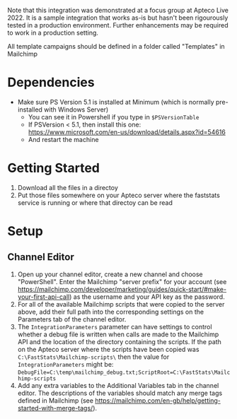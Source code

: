 Note that this integration was demonstrated at a focus group at Apteco Live 2022.  It is a sample integration that works as-is but hasn't been rigourously tested in a production environment.  Further enhancements may be required to work in a production setting.

All template campaigns should be defined in a folder called "Templates" in Mailchimp

# Dependencies

* Make sure PS Version 5.1 is installed at Minimum (which is normally pre-installed with Windows Server)
  * You can see it in Powershell if you type in ```$PSVersionTable```
  * If PSVersion < 5.1, then install this one: https://www.microsoft.com/en-us/download/details.aspx?id=54616
  * And restart the machine

# Getting Started

1. Download all the files in a directoy
1. Put those files somewhere on your Apteco server where the faststats service is running or where that directoy can be read

# Setup

## Channel Editor

1. Open up your channel editor, create a new channel and choose "PowerShell". Enter the Mailchimp "server prefix" for your account (see https://mailchimp.com/developer/marketing/guides/quick-start/#make-your-first-api-call) as the username and your API key as the password.
1. For all of the available Mailchimp scripts that were copied to the server above, add their full path into the corresponding settings on the Parameters tab of the channel editor.
1. The `IntegrationParameters` parameter can have settings to control whether a debug file is written when calls are made to the Mailchimp API and the location of the directory containing the scripts.  If the path on the Apteco server where the scripts have been copied was `C:\FastStats\Mailchimp-scripts\` then the value for `IntegrationParameters` might be:
```DebugFile=C:\temp\mailchimp_debug.txt;ScriptRoot=C:\FastStats\Mailchimp-scripts```
1. Add any extra variables to the Additional Variables tab in the channel editor.  The descriptions of the variables should match any merge tags defined in Mailchimp (see https://mailchimp.com/en-gb/help/getting-started-with-merge-tags/).
